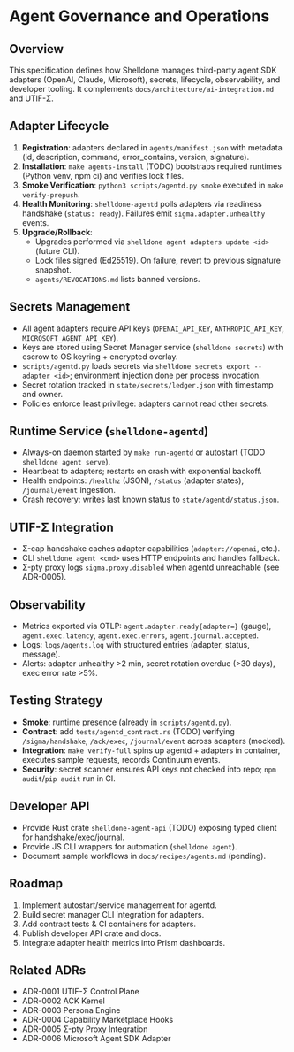 # Agent Governance and Operations

## Overview
This specification defines how Shelldone manages third-party agent SDK adapters (OpenAI, Claude, Microsoft), secrets, lifecycle, observability, and developer tooling. It complements `docs/architecture/ai-integration.md` and UTIF-Σ.

## Adapter Lifecycle
1. **Registration**: adapters declared in `agents/manifest.json` with metadata (id, description, command, error_contains, version, signature).
2. **Installation**: `make agents-install` (TODO) bootstraps required runtimes (Python venv, npm ci) and verifies lock files.
3. **Smoke Verification**: `python3 scripts/agentd.py smoke` executed in `make verify-prepush`.
4. **Health Monitoring**: `shelldone-agentd` polls adapters via readiness handshake (`status: ready`). Failures emit `sigma.adapter.unhealthy` events.
5. **Upgrade/Rollback**:
   - Upgrades performed via `shelldone agent adapters update <id>` (future CLI).
   - Lock files signed (Ed25519). On failure, revert to previous signature snapshot.
   - `agents/REVOCATIONS.md` lists banned versions.

## Secrets Management
- All agent adapters require API keys (`OPENAI_API_KEY`, `ANTHROPIC_API_KEY`, `MICROSOFT_AGENT_API_KEY`).
- Keys are stored using Secret Manager service (`shelldone secrets`) with escrow to OS keyring + encrypted overlay.
- `scripts/agentd.py` loads secrets via `shelldone secrets export --adapter <id>`; environment injection done per process invocation.
- Secret rotation tracked in `state/secrets/ledger.json` with timestamp and owner.
- Policies enforce least privilege: adapters cannot read other secrets.

## Runtime Service (`shelldone-agentd`)
- Always-on daemon started by `make run-agentd` or autostart (TODO `shelldone agent serve`).
- Heartbeat to adapters; restarts on crash with exponential backoff.
- Health endpoints: `/healthz` (JSON), `/status` (adapter states), `/journal/event` ingestion.
- Crash recovery: writes last known status to `state/agentd/status.json`.

## UTIF-Σ Integration
- Σ-cap handshake caches adapter capabilities (`adapter://openai`, etc.).
- CLI `shelldone agent <cmd>` uses HTTP endpoints and handles fallback.
- Σ-pty proxy logs `sigma.proxy.disabled` when agentd unreachable (see ADR-0005).

## Observability
- Metrics exported via OTLP: `agent.adapter.ready{adapter=}` (gauge), `agent.exec.latency`, `agent.exec.errors`, `agent.journal.accepted`.
- Logs: `logs/agents.log` with structured entries (adapter, status, message).
- Alerts: adapter unhealthy >2 min, secret rotation overdue (>30 days), exec error rate >5%.

## Testing Strategy
- **Smoke**: runtime presence (already in `scripts/agentd.py`).
- **Contract**: add `tests/agentd_contract.rs` (TODO) verifying `/sigma/handshake`, `/ack/exec`, `/journal/event` across adapters (mocked).
- **Integration**: `make verify-full` spins up agentd + adapters in container, executes sample requests, records Continuum events.
- **Security**: secret scanner ensures API keys not checked into repo; `npm audit`/`pip audit` run in CI.

## Developer API
- Provide Rust crate `shelldone-agent-api` (TODO) exposing typed client for handshake/exec/journal.
- Provide JS CLI wrappers for automation (`shelldone agent`).
- Document sample workflows in `docs/recipes/agents.md` (pending).

## Roadmap
1. Implement autostart/service management for agentd.
2. Build secret manager CLI integration for adapters.
3. Add contract tests & CI containers for adapters.
4. Publish developer API crate and docs.
5. Integrate adapter health metrics into Prism dashboards.

## Related ADRs
- ADR-0001 UTIF-Σ Control Plane
- ADR-0002 ACK Kernel
- ADR-0003 Persona Engine
- ADR-0004 Capability Marketplace Hooks
- ADR-0005 Σ-pty Proxy Integration
- ADR-0006 Microsoft Agent SDK Adapter

